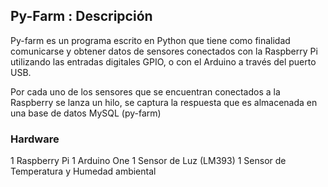## Py-Farm : Descripción

Py-farm es un programa escrito en Python que tiene como finalidad comunicarse y obtener datos de sensores conectados 
con la Raspberry Pi utilizando las entradas digitales GPIO, o con el Arduino a través del puerto USB.

Por cada uno de los sensores que se encuentran conectados a la Raspberry se lanza un hilo, se captura la respuesta que 
es almacenada en una base de datos MySQL (py-farm)

### Hardware

1 Raspberry Pi
1 Arduino One
1 Sensor de Luz (LM393)
1 Sensor de Temperatura y Humedad ambiental


